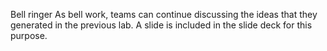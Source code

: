 Bell ringer
As bell work, teams can continue discussing the ideas that they generated in the previous lab. A slide is included in the slide deck for this purpose.

